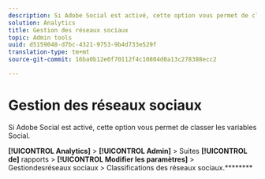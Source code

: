 ```yaml
---
description: Si Adobe Social est activé, cette option vous permet de classer les variables Social.
solution: Analytics
title: Gestion des réseaux sociaux
topic: Admin tools
uuid: d5159048-d7bc-4321-9753-9b4d733e529f
translation-type: tm+mt
source-git-commit: 16ba0b12e0f70112f4c10804d0a13c278388ecc2

---
```



# Gestion des réseaux sociaux

Si Adobe Social est activé, cette option vous permet de classer les variables Social.

**[!UICONTROL Analytics]** &gt; **[!UICONTROL Admin]** &gt; Suites **[!UICONTROL de]** rapports &gt; **[!UICONTROL Modifier les paramètres]** &gt; Gestiondesréseaux sociaux  &gt; Classifications des réseaux sociaux.********

<!--Meike, link to social user guide?-->
